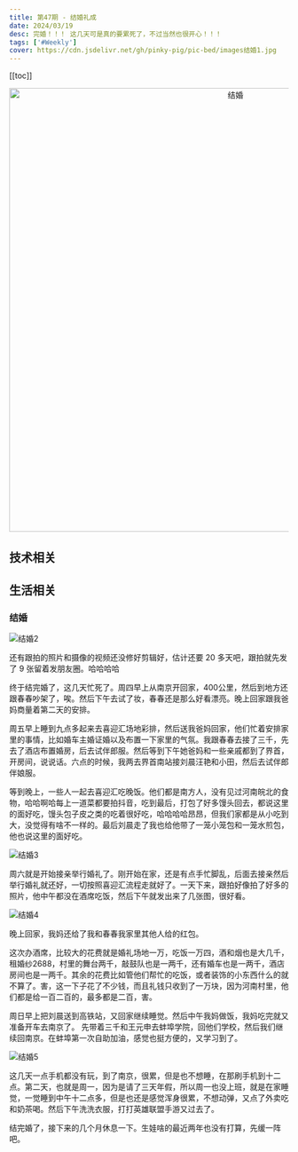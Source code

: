 ```yaml
---
title: 第47期 - 结婚礼成
date: 2024/03/19
desc: 完婚！！！ 这几天可是真的要累死了，不过当然也很开心！！！
tags: ['#Weekly']
cover: https://cdn.jsdelivr.net/gh/pinky-pig/pic-bed/images结婚1.jpg
---
```


[[toc]]

<p align="center">
  <img alt="结婚" src="https://cdn.jsdelivr.net/gh/pinky-pig/pic-bed/images结婚1.jpg" width=800 />
</p>

## 技术相关

###

## 生活相关

### 结婚

![结婚2](https://cdn.jsdelivr.net/gh/pinky-pig/pic-bed/images结婚2.jpg)

还有跟拍的照片和摄像的视频还没修好剪辑好，估计还要 20 多天吧，跟拍就先发了 9 张留着发朋友圈。哈哈哈哈

终于结完婚了，这几天忙死了。周四早上从南京开回家，400公里，然后到地方还跟春春吵架了，唉。然后下午去试了妆，春春还是那么好看漂亮。晚上回家跟我爸妈商量着第二天的安排。

周五早上睡到九点多起来去喜迎汇场地彩排，然后送我爸妈回家，他们忙着安排家里的事情，比如婚车主婚证婚以及布置一下家里的气氛。我跟春春去接了三千，先去了酒店布置婚房，后去试伴郎服。然后等到下午她爸妈和一些亲戚都到了界首，开房间，说说话。六点的时候，我两去界首南站接刘晨汪艳和小田，然后去试伴郎伴娘服。

等到晚上，一些人一起去喜迎汇吃晚饭。他们都是南方人，没有见过河南皖北的食物，哈哈啊哈每上一道菜都要拍抖音，吃到最后，打包了好多馒头回去，都说这里的面好吃，馒头包子皮之类的吃着很好吃，哈哈哈哈昂昂，但我们家都是从小吃到大，没觉得有啥不一样的。最后刘晨走了我也给他带了一笼小笼包和一笼水煎包，他也说这里的面好吃。

![结婚3](https://cdn.jsdelivr.net/gh/pinky-pig/pic-bed/images结婚3.jpg)

周六就是开始接亲举行婚礼了。刚开始在家，还是有点手忙脚乱，后面去接亲然后举行婚礼就还好，一切按照喜迎汇流程走就好了。一天下来，跟拍好像拍了好多的照片，他中午都没在酒席吃饭，然后下午就发出来了几张图，很好看。

![结婚4](https://cdn.jsdelivr.net/gh/pinky-pig/pic-bed/images结婚4.jpg)

晚上回家，我妈还给了我和春春我家里其他人给的红包。

这次办酒席，比较大的花费就是婚礼场地一万，吃饭一万四，酒和烟也是大几千，租婚纱2688，村里的舞台两千，敲鼓队也是一两千，还有婚车也是一两千，酒店房间也是一两千。其余的花费比如管他们帮忙的吃饭，或者装饰的小东西什么的就不算了。害，这一下子花了不少钱，而且礼钱只收到了一万块，因为河南村里，他们都是给一百二百的，最多都是二百，害。

周日早上把刘晨送到高铁站，又回家继续睡觉。然后中午我妈做饭，我妈吃完就又准备开车去南京了。
先带着三千和王元申去蚌埠学院，回他们学校，然后我们继续回南京。在蚌埠第一次自助加油，感觉也挺方便的，又学习到了。

![结婚5](https://cdn.jsdelivr.net/gh/pinky-pig/pic-bed/images结婚5.jpg)

这几天一点手机都没有玩，到了南京，很累，但是也不想睡，在那刷手机到十二点。第二天，也就是周一，因为是请了三天年假，所以周一也没上班，就是在家睡觉，一觉睡到中午十二点多，但是也还是感觉浑身很累，不想动弹，又点了外卖吃和奶茶喝。然后下午洗洗衣服，打打英雄联盟手游又过去了。

结完婚了，接下来的几个月休息一下。生娃啥的最近两年也没有打算，先缓一阵吧。

